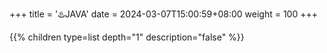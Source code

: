 +++
title = '♨️JAVA'
date = 2024-03-07T15:00:59+08:00
weight = 100
+++


{{% children type=list  depth="1" description="false" %}}